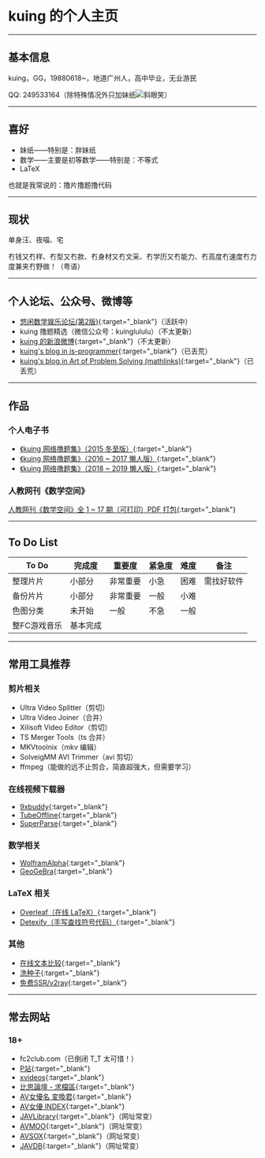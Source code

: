 # kuing 的个人主页

---

## 基本信息

kuing，GG，19880618~，地道广州人，高中毕业，无业游民

QQ: 249533164（除特殊情况外只加妹纸![斜眼笑](https://qzonestyle.gtimg.cn/qzone/em/e248.gif)）

---

## 喜好

- 妹纸——特别是：胖妹纸
- 数学——主要是初等数学——特别是：不等式
- LaTeX

也就是我常说的：撸片撸题撸代码

---

## 现状

单身汪、夜喵、宅

冇钱又冇样、冇型又冇款、冇身材又冇文采、冇学历又冇能力、冇高度冇速度冇力度兼夹冇野做！（粤语）

---

## 个人论坛、公众号、微博等

- [悠闲数学娱乐论坛(第2版)](http://kuing.orzweb.net/index.php){:target="_blank"}（活跃中）
- kuing 撸题精选（微信公众号：kuinglululu）（不太更新）
- [kuing 的新浪微博](https://weibo.com/kkkkuing){:target="_blank"}（不太更新）
- [kuing's blog in is-programmer](http://kuing.is-programmer.com){:target="_blank"}（已丢荒）
- [kuing's blog in Art of Problem Solving (mathlinks)](https://artofproblemsolving.com/community/c1826){:target="_blank"}（已丢荒）

---

## 作品

### 个人电子书

- [《kuing 网络撸题集》（2015 冬至版）](http://kuing.orzweb.net/viewthread.php?tid=3757){:target="_blank"}
- [《kuing 网络撸题集》（2016 ~ 2017 懒人版）](http://kuing.orzweb.net/viewthread.php?tid=5088){:target="_blank"}
- [《kuing 网络撸题集》（2018 ~ 2019 懒人版）](http://kuing.orzweb.net/viewthread.php?tid=6830){:target="_blank"}

### 人教网刊《数学空间》

[人教网刊《数学空间》全 1 ~ 17 期（可打印）PDF 打包](http://kuing.orzweb.net/viewthread.php?tid=6283&rpid=32416&ordertype=0&page=1#pid32416){:target="_blank"}

---

## To Do List

|  To Do  | 完成度 | 重要度 | 紧急度 | 难度 | 备注 | 
|  ----  | ----  | ----  | ----  | ----  | ----  |
| 整理片片 | 小部分 | 非常重要 | 小急 | 困难 | 需找好软件 |
| 备份片片 | 小部分 | 非常重要 | 一般 | 小难 |  |
| 色图分类 | 未开始 | 一般     | 不急 | 一般 |  |
| 整FC游戏音乐 | 基本完成 |  |  |  |  |

---

## 常用工具推荐

### 剪片相关

- Ultra Video Splitter（剪切）
- Ultra Video Joiner（合并）
- Xilisoft Video Editor（剪切）
- TS Merger Tools（ts 合并）
- MKVtoolnix（mkv 编辑）
- SolveigMM AVI Trimmer（avi 剪切）
- ffmpeg（能做的远不止剪合，简直超强大，但需要学习）

### 在线视频下载器

- [9xbuddy](https://9xbuddy.com){:target="_blank"}
- [TubeOffline](https://www.tubeoffline.com){:target="_blank"}
- [SuperParse](https://superparse.com){:target="_blank"}

### 数学相关

- [WolframAlpha](https://www.wolframalpha.com){:target="_blank"}
- [GeoGeBra](https://www.geogebra.org){:target="_blank"}

### LaTeX 相关

- [Overleaf（在线 LaTeX）](https://www.overleaf.com){:target="_blank"}
- [Detexify（手写查找符号代码）](http://detexify.kirelabs.org/classify.html){:target="_blank"}

### 其他

- [在线文本比较](http://www.jq22.com/textDifference){:target="_blank"}
- [洗种子](https://www.btxi.cc){:target="_blank"}
- [免费SSR/v2ray](https://github.com/freefq/free){:target="_blank"}

---

## 常去网站

### 18+

- fc2club.com（已倒闭 T_T 太可惜！）
- [P站](https://www.pornhub.com){:target="_blank"}
- [xvideos](https://www.xvideos.com){:target="_blank"}
- [比思論壇 - 求檔區](http://bi-si11.xyz/forum-50-2.html){:target="_blank"}
- [AV女優名 変換君](http://etigoya955.blog49.fc2.com){:target="_blank"}
- [AV女優 INDEX](http://mankowomiseruavzyoyu.blog.fc2.com){:target="_blank"}
- [JAVLibrary](http://www.f50q.com/cn/){:target="_blank"}（网址常变）
- [AVMOO](https://avmoo.cyou/cn/){:target="_blank"}（网址常变）
- [AVSOX](https://avsox.website/cn/){:target="_blank"}（网址常变）
- [JAVDB](https://javdb8.com){:target="_blank"}（网址常变）



<!--

## Welcome to GitHub Pages

You can use the [editor on GitHub](https://github.com/kuingggg/kuingggg.github.io/edit/master/index.md) to maintain and preview the content for your website in Markdown files.

Whenever you commit to this repository, GitHub Pages will run [Jekyll](https://jekyllrb.com/) to rebuild the pages in your site, from the content in your Markdown files.

### Markdown

Markdown is a lightweight and easy-to-use syntax for styling your writing. It includes conventions for

```markdown
Syntax highlighted code block

# Header 1
## Header 2
### Header 3

- Bulleted
- List

1. Numbered
2. List

**Bold** and _Italic_ and `Code` text

[Link](url) and ![Image](src)
```

For more details see [GitHub Flavored Markdown](https://guides.github.com/features/mastering-markdown/).

### Jekyll Themes

Your Pages site will use the layout and styles from the Jekyll theme you have selected in your [repository settings](https://github.com/kuingggg/kuingggg.github.io/settings). The name of this theme is saved in the Jekyll `_config.yml` configuration file.

### Support or Contact

Having trouble with Pages? Check out our [documentation](https://help.github.com/categories/github-pages-basics/) or [contact support](https://github.com/contact) and we’ll help you sort it out.

-->
